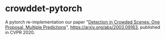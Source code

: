 # crowddet-pytorch
A pytorch re-implementation our paper "[Detection in Crowded Scenes: One Proposal, Multiple Predictions](https://openaccess.thecvf.com/content_CVPR_2020/html/Chu_Detection_in_Crowded_Scenes_One_Proposal_Multiple_Predictions_CVPR_2020_paper.html)", https://arxiv.org/abs/2003.09163, published in CVPR 2020.
